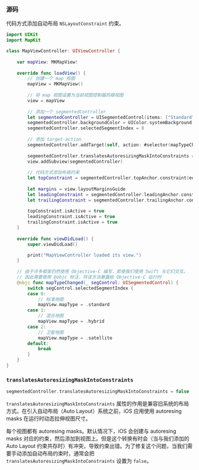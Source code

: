 ### 源码

代码方式添加自动布局 `NSLayoutConstraint` 约束。

```swift
import UIKit
import MapKit

class MapViewController: UIViewController {
    
    var mapView: MKMapView!
    
    override func loadView() {
        // 创建一个 map 视图
        mapView = MKMapView()
        
        // 将 map 视图设置为当前视图控制器的根视图
        view = mapView
        
        // 添加一个 segmentedController
        let segmentedController = UISegmentedControl(items: ["Standard", "Hybrid", "Satellite"])
        segmentedController.backgroundColor = UIColor.systemBackground
        segmentedController.selectedSegmentIndex = 0
        
        // 添加 target-action
        segmentedController.addTarget(self, action: #selector(mapTypeChanged(_:)), for: .valueChanged)
        
        segmentedController.translatesAutoresizingMaskIntoConstraints = false
        view.addSubview(segmentedController)
        
        // 代码方式添加布局约束
        let topConstraint = segmentedController.topAnchor.constraint(equalTo: view.safeAreaLayoutGuide.topAnchor, constant: 8)
        
        let margins = view.layoutMarginsGuide
        let leadingConstraint = segmentedController.leadingAnchor.constraint(equalTo: margins.leadingAnchor)
        let trailingConstraint = segmentedController.trailingAnchor.constraint(equalTo: margins.trailingAnchor)
        
        topConstraint.isActive = true
        leadingConstraint.isActive = true
        trailingConstraint.isActive = true
    }
    
    override func viewDidLoad() {
        super.viewDidLoad()

        print("MapViewController loaded its view.")
    }
    
    // 由于许多框架仍然使用 Objective-C 编写，即使我们使用 Swift 与它们交互。
    // 因此需要使用 @objc 标注，将该方法暴露给 Objective-C 运行时
    @objc func mapTypeChanged(_ segControl: UISegmentedControl) {
        switch segControl.selectedSegmentIndex {
        case 0:
            // 标准地图
            mapView.mapType = .standard
        case 1:
            // 混合地图
            mapView.mapType = .hybrid
        case 2:
            // 卫星地图
            mapView.mapType = .satellite
        default:
            break
        }
    }
}
```

### `translatesAutoresizingMaskIntoConstraints`

```swift
segmentedController.translatesAutoresizingMaskIntoConstraints = false
```

`translatesAutoresizingMaskIntoConstraints` 属性的作用是兼容旧系统的布局方式。在引入自动布局（Auto Layout）系统之前，iOS 应用使用 autoresing masks 在运行时动态拉伸视图尺寸。

每个视图都有 autoresing masks。默认情况下，iOS 会创建与 autoresing masks 对应的约束，然后添加到视图上。但是这个转换有时会（当与我们添加的 Auto Layout 约束共存时）有冲突，导致约束出错。为了修复这个问题，当我们需要手动添加自动布局约束时，通常会把 `translatesAutoresizingMaskIntoConstraints` 设置为 `false`。
